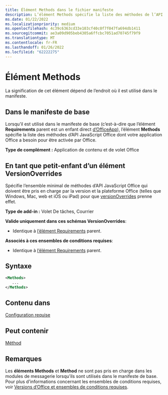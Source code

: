 ```yaml
---
title: Élément Methods dans le fichier manifeste
description: L’élément Methods spécifie la liste des méthodes de l’API JavaScript Office dont votre application Office a besoin pour être activée par Office ou pour remplacer les paramètres de manifeste de base.
ms.date: 01/22/2022
ms.localizationpriority: medium
ms.openlocfilehash: 4c39c6363cd33e103cf40c0f7f047fa694db1411
ms.sourcegitcommit: ae3a09d905beb4305a6ffcbc7051ad70745f79f9
ms.translationtype: MT
ms.contentlocale: fr-FR
ms.lasthandoff: 01/26/2022
ms.locfileid: "62222275"
---
```

# <a name="methods-element"></a>Élément Methods

La signification de cet élément dépend de l’endroit où il est utilisé dans le manifeste.

## <a name="in-the-base-manifest"></a>Dans le manifeste de base

Lorsqu’il est utilisé dans le manifeste de base (c’est-à-dire que l’élément **Requirements** parent est un enfant direct [d’OfficeApp](officeapp.md)), l’élément **Methods** spécifie la liste des méthodes d’API JavaScript Office dont votre application Office a besoin pour être activée par Office.

**Type de complément :** Application de contenu et de volet Office

## <a name="as-a-grandchild-of-a-versionoverrides-element"></a>En tant que petit-enfant d’un élément VersionOverrides

Spécifie l’ensemble minimal de méthodes d’API JavaScript Office qui doivent être pris en charge par la version et la plateforme Office (telles que Windows, Mac, web et iOS ou iPad) pour que [versionOverrides](versionoverrides.md) prenne effet.

**Type de add-in :** Volet De tâches, Courrier

**Valide uniquement dans ces schémas VersionOverrides**:

- Identique à [l’élément Requirements](requirements.md) parent.

**Associés à ces ensembles de conditions requises**:

- Identique à [l’élément Requirements](requirements.md) parent.

## <a name="syntax"></a>Syntaxe

```XML
<Methods>
   ...
</Methods>
```

## <a name="contained-in"></a>Contenu dans

[Configuration requise](requirements.md)

## <a name="can-contain"></a>Peut contenir

[Méthod](method.md)

## <a name="remarks"></a>Remarques

Les **éléments Methods** et **Method** ne sont pas pris en charge dans les modules de messagerie lorsqu’ils sont utilisés dans le manifeste de base. Pour plus d’informations concernant les ensembles de conditions requises, voir [Versions d’Office et ensembles de conditions requises](../../develop/office-versions-and-requirement-sets.md).

